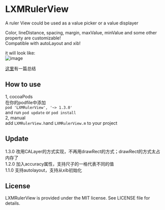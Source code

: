 # LXMRulerView
A ruler View could be used as a value picker or a value displayer    

Color, lineDistance, spacing, margin, maxValue, minValue and some other property are customizable!     
Compatible with autoLayout and xib!

it will look like:    
![image](https://github.com/Phelthas/LXMRulerView/blob/master/Screenshots/rulerView.gif)       

[这里](http://www.cnblogs.com/Phelthas/p/5697166.html)有一篇总结    


## How to use   
1, cocoaPods    
在你的podfile中添加        
`pod 'LXMRulerView', '~> 1.3.0'`    
and run `pod update` or `pod install`    
2, manual    
add `LXMRulerView.h`and `LXMRulerView.m` to your project


## Update
1.3.0    改用CALayer的方式实现，不再用drawRect的方式；drawRect的方式太占内存了       
1.2.0    加入accuracy属性，支持尺子的一格代表不同的值    
1.1.0    支持autolayout，支持从xib初始化    




## License
LXMRulerView is provided under the MIT license. See LICENSE file for details.
